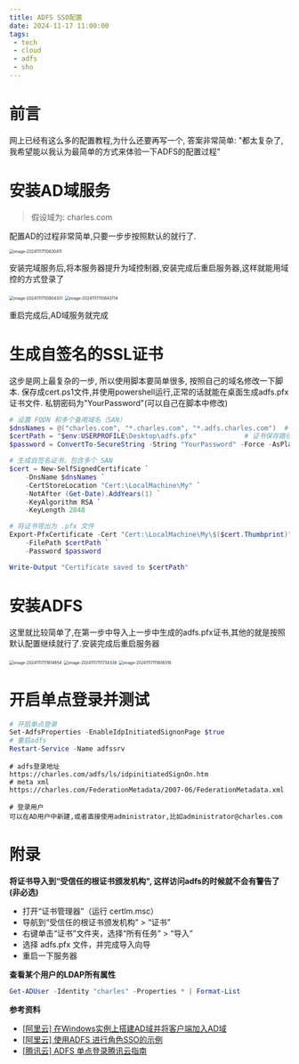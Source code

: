 ```yaml
---
title: ADFS SSO配置
date: 2024-11-17 11:00:00
tags:
 - tech
 - cloud
 - adfs
 - sho
---
```




# 前言

网上已经有这么多的配置教程,为什么还要再写一个, 答案非常简单: "都太复杂了, 我希望能以我认为最简单的方式来体验一下ADFS的配置过程"

# 安装AD域服务

> 假设域为: charles.com

配置AD的过程非常简单,只要一步步按照默认的就行了.

<img src="https://chengchaosite.oss-cn-hangzhou.aliyuncs.com/resource-container/uPic/2024_11_17_1731812794.png" alt="image-20241117110630411" style="zoom:50%;" />

安装完域服务后,将本服务器提升为域控制器,安装完成后重启服务器,这样就能用域控的方式登录了

<img src="https://chengchaosite.oss-cn-hangzhou.aliyuncs.com/resource-container/uPic/2024_11_17_1731812886.png" alt="image-20241117110804331" style="zoom:50%;" />

<img src="https://chengchaosite.oss-cn-hangzhou.aliyuncs.com/resource-container/uPic/2024_11_17_1731812926.png" alt="image-20241117110843714" style="zoom:50%;" />

重启完成后,AD域服务就完成

# 生成自签名的SSL证书

这步是网上最复杂的一步, 所以使用脚本要简单很多, 按照自己的域名修改一下脚本. 保存成cert.ps1文件,并使用powershell运行,正常的话就能在桌面生成adfs.pfx证书文件. 私钥密码为"YourPassword"(可以自己在脚本中修改)

```powershell
# 设置 FQDN 和多个备用域名（SAN）
$dnsNames = @("charles.com", "*.charles.com", "*.adfs.charles.com")  # 将所有域名放入数组中
$certPath = "$env:USERPROFILE\Desktop\adfs.pfx"            # 证书保存路径
$password = ConvertTo-SecureString -String "YourPassword" -Force -AsPlainText  # 设置证书导出密码

# 生成自签名证书，包含多个 SAN
$cert = New-SelfSignedCertificate `
    -DnsName $dnsNames `
    -CertStoreLocation "Cert:\LocalMachine\My" `
    -NotAfter (Get-Date).AddYears(1) `
    -KeyAlgorithm RSA `
    -KeyLength 2048

# 将证书导出为 .pfx 文件
Export-PfxCertificate -Cert "Cert:\LocalMachine\My\$($cert.Thumbprint)" `
    -FilePath $certPath `
    -Password $password

Write-Output "Certificate saved to $certPath"
```

# 安装ADFS

这里就比较简单了,在第一步中导入上一步中生成的adfs.pfx证书,其他的就是按照默认配置继续就行了.安装完成后重启服务器

<img src="https://chengchaosite.oss-cn-hangzhou.aliyuncs.com/resource-container/uPic/2024_11_17_1731813377.png" alt="image-20241117111614654" style="zoom:50%;" />

<img src="https://chengchaosite.oss-cn-hangzhou.aliyuncs.com/resource-container/uPic/2024_11_17_1731813455.png" alt="image-20241117111734339" style="zoom:50%;" />

<img src="https://chengchaosite.oss-cn-hangzhou.aliyuncs.com/resource-container/uPic/2024_11_17_1731813487.png" alt="image-20241117111806316" style="zoom:50%;" />

# 开启单点登录并测试

```powershell
# 开启单点登录
Set-AdfsProperties -EnableIdpInitiatedSignonPage $true
# 重启adfs
Restart-Service -Name adfssrv
```

```
# adfs登录地址
https://charles.com/adfs/ls/idpinitiatedSignOn.htm
# meta xml
https://charles.com/FederationMetadata/2007-06/FederationMetadata.xml

# 登录用户
可以在AD用户中新建,或者直接使用administrator,比如administrator@charles.com
```

# 附录

**将证书导入到“受信任的根证书颁发机构", 这样访问adfs的时候就不会有警告了  (非必选)**

- 打开“证书管理器”（运行 certlm.msc）
- 导航到“受信任的根证书颁发机构” > “证书”
- 右键单击“证书”文件夹，选择“所有任务” > “导入”
- 选择 adfs.pfx 文件，并完成导入向导
- 重启一下服务器

**查看某个用户的LDAP所有属性**

```powershell
Get-ADUser -Identity "charles" -Properties * | Format-List
```

**参考资料**

- [[阿里云] 在Windows实例上搭建AD域并将客户端加入AD域](https://help.aliyun.com/zh/ecs/use-cases/ecs-instance-building-windows-active-directory-domain)
- [[阿里云] 使用ADFS 进行角色SSO的示例](https://help.aliyun.com/zh/ram/user-guide/implement-role-based-sso-from-ad-fs)
- [[腾讯云] ADFS 单点登录腾讯云指南](https://cloud.tencent.com/document/product/598/42702)
